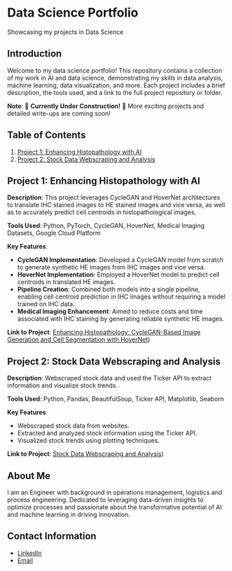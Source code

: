# Data Science Portfolio
Showcasing my projects in Data Science

## Introduction
Welcome to my data science portfolio! This repository contains a collection of my work in AI and data science, demonstrating my skills in data analysis, machine learning, data visualization, and more. Each project includes a brief description, the tools used, and a link to the full project repository or folder.

**Note**: 🚧 **Currently Under Construction!** 🚧 More exciting projects and detailed write-ups are coming soon!

## Table of Contents
1. [Project 1: Enhancing Histopathology with AI](#project-1-enhancing-histopathology-with-ai)
2. [Project 2: Stock Data Webscraping and Analysis](#project-2-stock-data-webscraping-and-analysis)

## Project 1: Enhancing Histopathology with AI

**Description**: This project leverages CycleGAN and HoverNet architectures to translate IHC stained images to HE stained images and vice versa, as well as to accurately predict cell centroids in histopathological images.

**Tools Used**: Python, PyTorch, CycleGAN, HoverNet, Medical Imaging Datasets, Google Cloud Platform

**Key Features**:
- **CycleGAN Implementation**: Developed a CycleGAN model from scratch to generate synthetic HE images from IHC images and vice versa.
- **HoverNet Implementation**: Employed a HoverNet model to predict cell centroids in translated HE images.
- **Pipeline Creation**: Combined both models into a single pipeline, enabling cell centroid prediction in IHC images without requiring a model trained on IHC data.
- **Medical Imaging Enhancement**: Aimed to reduce costs and time associated with IHC staining by generating reliable synthetic HE images.

**Link to Project**: [Enhancing Histopathology: CycleGAN-Based Image Generation and Cell Segmentation with HoverNet](https://github.com/Jorge-G-P/IHC_HE_GenAI))

## Project 2: Stock Data Webscraping and Analysis

**Description**: Webscraped stock data and used the Ticker API to extract information and visualize stock trends.

**Tools Used**: Python, Pandas, BeautifulSoup, Ticker API, Matplotlib, Seaborn

**Key Features**:
- Webscraped stock data from websites.
- Extracted and analyzed stock information using the Ticker API.
- Visualized stock trends using plotting techniques.

**Link to Project**: [Stock Data Webscraping and Analysis](https://github.com/jpssvieira/data-science-portfolio/tree/main/stock_analysis))

## About Me
I am an Engineer with background in operations management, logistics and process engineering. Dedicated to leveraging data-driven insights to optimize processes and passionate about the transformative potential of AI and machine learning in driving innovation.

## Contact Information
- [LinkedIn](www.linkedin.com/in/joão-pedro-vieira-1369a51b6)
- [Email](joaopedrosspvieira@gmail.com)
